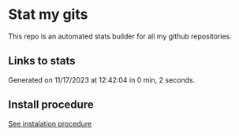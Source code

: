 # Stat my gits

This repo is an automated stats builder for all my github repositories.

## Links to stats


Generated on 11/17/2023 at 12:42:04 in 0 min, 2 seconds.

## Install procedure

[See instalation procedure](./src/install.md)
